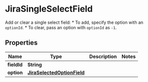 

# JiraSingleSelectField

Add or clear a single select field:   *  To add, specify the option with an `optionId`.  *  To clear, pass an option with `optionId` as `-1`.

## Properties

| Name | Type | Description | Notes |
|------------ | ------------- | ------------- | -------------|
|**fieldId** | **String** |  |  |
|**option** | [**JiraSelectedOptionField**](JiraSelectedOptionField.md) |  |  |



